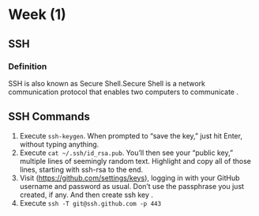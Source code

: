 # Week (1)

## SSH
### Definition
SSH is also known as Secure Shell.Secure Shell is a network communication protocol that enables two computers to communicate .

## SSH Commands
1. Execute `ssh-keygen`. When prompted to “save the key,” just hit Enter, without typing anything.
2. Execute `cat ~/.ssh/id_rsa.pub`. You’ll then see your “public key,” multiple lines of seemingly random text. Highlight and copy all of those lines, starting with ssh-rsa to the end.
3. Visit (https://github.com/settings/keys), logging in with your GitHub username and password as usual. Don’t use the passphrase you just created, if any. And then create ssh key .
4. Execute `ssh -T git@ssh.github.com -p 443`